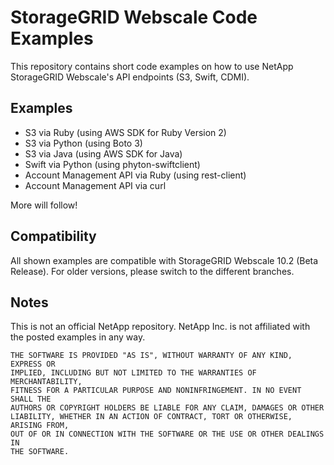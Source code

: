 # StorageGRID Webscale Code Examples

This repository contains short code examples on how to use NetApp StorageGRID Webscale's API endpoints (S3, Swift, CDMI).

## Examples
* S3 via Ruby (using AWS SDK for Ruby Version 2)
* S3 via Python (using Boto 3)
* S3 via Java (using AWS SDK for Java)
* Swift via Python (using phyton-swiftclient)
* Account Management API via Ruby (using rest-client)
* Account Management API via curl

More will follow!

## Compatibility
All shown examples are compatible with StorageGRID Webscale 10.2 (Beta Release). For older versions, please switch to the different branches.

## Notes
This is not an official NetApp repository. NetApp Inc. is not affiliated with the posted examples in any way.

```
THE SOFTWARE IS PROVIDED "AS IS", WITHOUT WARRANTY OF ANY KIND, EXPRESS OR
IMPLIED, INCLUDING BUT NOT LIMITED TO THE WARRANTIES OF MERCHANTABILITY,
FITNESS FOR A PARTICULAR PURPOSE AND NONINFRINGEMENT. IN NO EVENT SHALL THE
AUTHORS OR COPYRIGHT HOLDERS BE LIABLE FOR ANY CLAIM, DAMAGES OR OTHER
LIABILITY, WHETHER IN AN ACTION OF CONTRACT, TORT OR OTHERWISE, ARISING FROM,
OUT OF OR IN CONNECTION WITH THE SOFTWARE OR THE USE OR OTHER DEALINGS IN
THE SOFTWARE.
```

